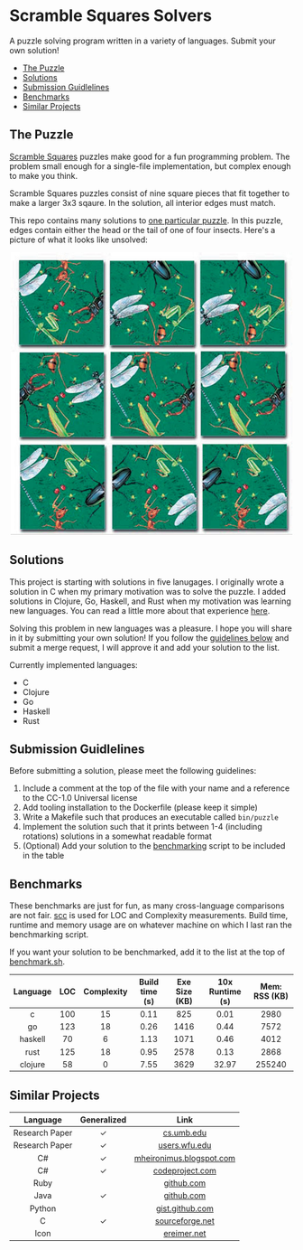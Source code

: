 # Scramble Squares Solvers <!-- omit in toc -->

A puzzle solving program written in a variety of languages. Submit your own solution!

- [The Puzzle](#the-puzzle)
- [Solutions](#solutions)
- [Submission Guidlelines](#submission-guidlelines)
- [Benchmarks](#benchmarks)
- [Similar Projects](#similar-projects)

## The Puzzle

[Scramble Squares](https://www.scramblesquares.com/) puzzles make good for a fun programming problem. The problem small
enough for a single-file implementation, but complex enough to make you think.

Scramble Squares puzzles consist of nine square pieces that fit together to make a larger 3x3 sqaure. In the solution,
all interior edges must match.

This repo contains many solutions to [one particular
puzzle](https://www.scramblesquares.com/shop/nature/insects-scramble-squares/). In this puzzle, edges contain either the
head or the tail of one of four insects. Here's a picture of what it looks like unsolved:

<div style="text-align:center">
  <img src="puzzle.jpg" width="500">
</div>

## Solutions

This project is starting with solutions in five lanugages. I originally wrote a solution in C when my primary motivation
was to solve the puzzle. I added solutions in Clojure, Go, Haskell, and Rust when my motivation was learning new
languages. You can read a little more about that experience [here](https://github.com/kkredit/scramble-squares-solver).

Solving this problem in new languages was a pleasure. I hope you will share in it by submitting your own solution! If
you follow the [guidelines below](#submission-guidlelines) and submit a merge request, I will approve it and add your
solution to the list.

Currently implemented languages:

- C
- Clojure
- Go
- Haskell
- Rust

## Submission Guidlelines

Before submitting a solution, please meet the following guidelines:

1. Include a comment at the top of the file with your name and a reference to the CC-1.0 Universal license
1. Add tooling installation to the Dockerfile (please keep it simple)
1. Write a Makefile such that produces an executable called `bin/puzzle`
1. Implement the solution such that it prints between 1-4 (including rotations) solutions in a somewhat readable format
1. (Optional) Add your solution to the [benchmarking](#benchmarks) script to be included in the table

## Benchmarks

These benchmarks are just for fun, as many cross-language comparisons are not fair. [scc](https://github.com/boyter/scc)
is used for LOC and Complexity measurements. Build time, runtime and memory usage are on whatever machine on which I
last ran the benchmarking script.

If you want your solution to be benchmarked, add it to the list at the top of [benchmark.sh](benchmark.sh).

| Language | LOC | Complexity | Build time (s) | Exe Size (KB) | 10x Runtime (s) | Mem: RSS (KB) |
| :------: | :-: | :--------: | :------------: | :-----------: | :-------------: | :-----------: |
|    c     | 100 |     15     |      0.11      |      825      |      0.01       |     2980      |
|    go    | 123 |     18     |      0.26      |     1416      |      0.44       |     7572      |
| haskell  | 70  |     6      |      1.13      |     1071      |      0.46       |     4012      |
|   rust   | 125 |     18     |      0.95      |     2578      |      0.13       |     2868      |
| clojure  | 58  |     0      |      7.55      |     3629      |      32.97      |    255240     |

## Similar Projects

|    Language    | Generalized |                                                       Link                                                        |
| :------------: | :---------: | :---------------------------------------------------------------------------------------------------------------: |
| Research Paper |      ✓      |                   [cs.umb.edu](https://www.cs.umb.edu/~eb/sam/maccabees/backtrackingPaper.pdf)                    |
| Research Paper |      ✓      |                         [users.wfu.edu](http://users.wfu.edu/masonsk/scramblesquares.pdf)                         |
|       C#       |      ✓      |    [mheironimus.blogspot.com](https://mheironimus.blogspot.com/2015/01/solving-scramble-squares-puzzles.html)     |
|       C#       |      ✓      | [codeproject.com](https://www.codeproject.com/Articles/815908/Solving-Scramble-Squares-Backtracking-Algorithm-in) |
|      Ruby      |             |                        [github.com](https://github.com/mattdsteele/scramblesquares-solver)                        |
|      Java      |      ✓      |                            [github.com](https://github.com/keilhauer/Legespiel-Solver)                            |
|     Python     |             |              [gist.github.com](https://gist.github.com/usrlocalben/b7070ece69f7d13bec161dbf5eb7549b)              |
|       C        |      ✓      |                         [sourceforge.net](https://sourceforge.net/projects/crazyturtle/)                          |
|      Icon      |             |                            [ereimer.net](http://ereimer.net/programs/bird-puzzle.icn)                             |
